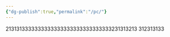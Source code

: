 ```yaml
---
{"dg-publish":true,"permalink":"/pc/"}
---
```


2131313333333333333333333333333333231313213
312313133